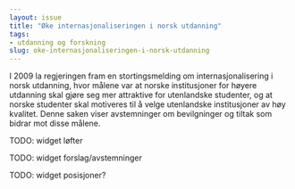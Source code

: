 ```yaml
---
layout: issue
title: "Øke internasjonaliseringen i norsk utdanning"
tags:
- utdanning og forskning
slug: oke-internasjonaliseringen-i-norsk-utdanning
---
```


I 2009 la regjeringen fram en stortingsmelding om internasjonalisering i norsk utdanning, hvor målene var at norske institusjoner for høyere utdanning skal gjøre seg mer attraktive for utenlandske studenter, og at norske studenter skal motiveres til å velge utenlandske institusjoner av høy kvalitet. Denne saken viser avstemninger om bevilgninger og tiltak som bidrar mot disse målene.

TODO: widget løfter

TODO: widget forslag/avstemninger

TODO: widget posisjoner?

